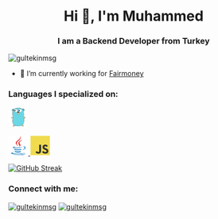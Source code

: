 <h1 align="center">Hi 👋, I'm Muhammed</h1>
<h3 align="center">I am a Backend Developer from Turkey</h3>

<p align="left"> <img src="https://komarev.com/ghpvc/?username=gultekinmsg&label=Profile%20views&color=0e75b6&style=flat" alt="gultekinmsg" /> </p>

- 🔭 I’m currently working for [Fairmoney](https://fairmoney.io/)



<h3 align="left">Languages I specialized on:</h3>
<p align="left"> 
     <a href="https://golang.org" target="_blank" rel="noreferrer"> <img src="https://raw.githubusercontent.com/devicons/devicon/master/icons/go/go-original.svg" alt="go" width="40" height="40"/> </a> </p>
     <a href="https://www.java.com" target="_blank" rel="noreferrer"> <img src="https://raw.githubusercontent.com/devicons/devicon/master/icons/java/java-original.svg" alt="java" width="40" height="40"/> </a> 
     <a href="https://developer.mozilla.org/en-US/docs/Web/JavaScript" target="_blank" rel="noreferrer">  <img src="https://raw.githubusercontent.com/devicons/devicon/master/icons/javascript/javascript-original.svg" alt="javascript" width="40" height="40"/> </a> 

<a href="https://git.io/streak-stats"><img src="https://streak-stats.demolab.com?user=gultekinmsg&exclude_days=Sun%2CSat" alt="GitHub Streak" /></a>

<h3 align="left">Connect with me:</h3>
<p align="left">
<a href="https://linkedin.com/in/gultekinmsg" target="blank"><img align="center" src="https://raw.githubusercontent.com/rahuldkjain/github-profile-readme-generator/master/src/images/icons/Social/linked-in-alt.svg" alt="gultekinmsg" height="30" width="40" /></a>
<a href="https://gitlab.com/gultekinmsg" target="blank"><img align="center" src="https://about.gitlab.com/images/press/logo/svg/gitlab-icon-rgb.svg" alt="gultekinmsg" height="30" width="40" /></a>  
</p>

